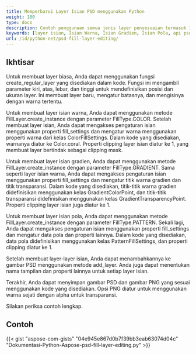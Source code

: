 ```yaml
---
title: Memperbarui Layer Isian PSD menggunakan Python
weight: 100
type: docs
description: Contoh penggunaan semua jenis layer penyesuaian termasuk Isian Warna, Isian Gradien, dan Isian Pola
keywords: [layer isian, Isian Warna, Isian Gradien, Isian Pola, api psd, python, contoh kode]
url: /id/python-net/psd-fill-layer-editing/
---
```


## **Ikhtisar**

Untuk membuat layer biasa, Anda dapat menggunakan fungsi create_regular_layer yang disediakan dalam kode. Fungsi ini mengambil parameter kiri, atas, lebar, dan tinggi untuk mendefinisikan posisi dan ukuran layer. Ini membuat layer baru, mengatur batasnya, dan mengisinya dengan warna tertentu.

Untuk membuat layer isian warna, Anda dapat menggunakan metode FillLayer.create_instance dengan parameter FillType.COLOR. Setelah membuat layer isian, Anda dapat mengakses pengaturan isian menggunakan properti fill_settings dan mengatur warna menggunakan properti warna dari kelas ColorFillSettings. Dalam kode yang disediakan, warnanya diatur ke Color.coral. Properti clipping layer isian diatur ke 1, yang membuat layer bertindak sebagai clipping mask.

Untuk membuat layer isian gradien, Anda dapat menggunakan metode FillLayer.create_instance dengan parameter FillType.GRADIENT. Sama seperti layer isian warna, Anda dapat mengakses pengaturan isian menggunakan properti fill_settings dan mengatur titik warna gradien dan titik transparansi. Dalam kode yang disediakan, titik-titik warna gradien didefinisikan menggunakan kelas GradientColorPoint, dan titik-titik transparansi didefinisikan menggunakan kelas GradientTransparencyPoint. Properti clipping layer isian juga diatur ke 1.

Untuk membuat layer isian pola, Anda dapat menggunakan metode FillLayer.create_instance dengan parameter FillType.PATTERN. Sekali lagi, Anda dapat mengakses pengaturan isian menggunakan properti fill_settings dan mengatur data pola dan properti lainnya. Dalam kode yang disediakan, data pola didefinisikan menggunakan kelas PatternFillSettings, dan properti clipping diatur ke 1.

Setelah membuat layer-layer isian, Anda dapat menambahkannya ke gambar PSD menggunakan metode add_layer. Anda juga dapat menentukan nama tampilan dan properti lainnya untuk setiap layer isian.

Terakhir, Anda dapat menyimpan gambar PSD dan gambar PNG yang sesuai menggunakan kode yang disediakan. Opsi PNG diatur untuk menggunakan warna sejati dengan alpha untuk transparansi.

Silakan periksa contoh lengkap.

## **Contoh**
{{< gist "aspose-com-gists" "04e945e867d0b7f39bb3eab63074d04c" "Dokumentasi-Python-Aspose-psd-fill-layer-editing.py" >}}
